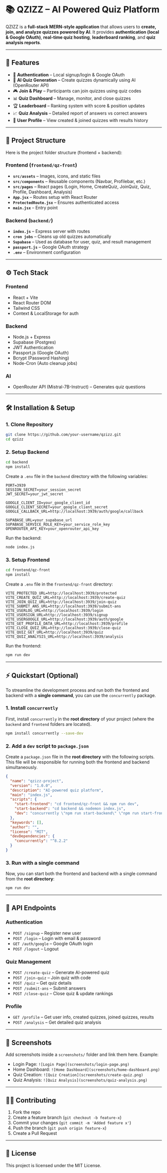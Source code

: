 # 📚 QZIZZ – AI Powered Quiz Platform

QZIZZ is a **full-stack MERN-style application** that allows users to **create, join, and analyze quizzes powered by AI**.
It provides **authentication (local & Google OAuth)**, **real-time quiz hosting**, **leaderboard ranking**, and **quiz analysis reports**.

-----

## 🚀 Features

  * 🔐 **Authentication** – Local signup/login & Google OAuth
  * 📝 **AI Quiz Generation** – Create quizzes dynamically using AI (OpenRouter API)
  * 🎮 **Join & Play** – Participants can join quizzes using quiz codes
  * 📊 **Quiz Dashboard** – Manage, monitor, and close quizzes
  * 🏆 **Leaderboard** – Ranking system with score & position updates
  * 📈 **Quiz Analysis** – Detailed report of answers vs correct answers
  * 👤 **User Profile** – View created & joined quizzes with results history

-----

## 📂 Project Structure

Here is the project folder structure (frontend + backend):

### **Frontend (`frontend/qz-front`)**

  * **`src/assets`** – Images, icons, and static files
  * **`src/components`** – Reusable components (Navbar, Profilebar, etc.)
  * **`src/pages`** – React pages (Login, Home, CreateQuiz, JoinQuiz, Quiz, Profile, Dashboard, Analysis)
  * **`App.jsx`** – Routes setup with React Router
  * **`ProtectedRoute.jsx`** – Ensures authenticated access
  * **`main.jsx`** – Entry point

### **Backend (`backend/`)**

  * **`index.js`** – Express server with routes
  * **`cron jobs`** – Cleans up old quizzes automatically
  * **`Supabase`** – Used as database for user, quiz, and result management
  * **`passport.js`** – Google OAuth strategy
  * **`.env`** – Environment configuration

-----

## ⚙️ Tech Stack

### **Frontend**

  * React + Vite
  * React Router DOM
  * Tailwind CSS
  * Context & LocalStorage for auth

### **Backend**

  * Node.js + Express
  * Supabase (Postgres)
  * JWT Authentication
  * Passport.js (Google OAuth)
  * Bcrypt (Password Hashing)
  * Node-Cron (Auto cleanup jobs)

### **AI**

  * OpenRouter API (Mistral-7B-Instruct) – Generates quiz questions

-----

## 🛠️ Installation & Setup

### 1\. Clone Repository

```bash
git clone https://github.com/your-username/qzizz.git
cd qzizz
```

### 2\. Setup Backend

```bash
cd backend
npm install
```

Create a `.env` file in the `backend` directory with the following variables:

```
PORT=3939
SESSION_SECRET=your_session_secret
JWT_SECRET=your_jwt_secret

GOOGLE_CLIENT_ID=your_google_client_id
GOOGLE_CLIENT_SECRET=your_google_client_secret
GOOGLE_CALLBACK_URL=http://localhost:3939/auth/google/callback

SUPABASE_URL=your_supabase_url
SUPABASE_SERVICE_ROLE_KEY=your_service_role_key
OPENROUTER_API_KEY=your_openrouter_api_key
```

Run the backend:

```bash
node index.js
```

### 3\. Setup Frontend

```bash
cd frontend/qz-front
npm install
```

Create a `.env` file in the `frontend/qz-front` directory:

```
VITE_PROTECTED_URL=http://localhost:3939/protected
VITE_CREATE_QUIZ_URL=http://localhost:3939/create-quiz
VITE_JOIN_QUIZ_URL=http://localhost:3939/join-quiz
VITE_SUBMIT_ANS_URL=http://localhost:3939/submit-ans
VITE_USERLOG_URL=http://localhost:3939/login
VITE_USERSIGN_URL=http://localhost:3939/signup
VITE_USERGOOGLE_URL=http://localhost:3939/auth/google
VITE_GET_PROFILE_DATA_URL=http://localhost:3939/profile
VITE_CLOSE_QUIZ_URL=http://localhost:3939/close-quiz
VITE_QUIZ_GET_URL=http://localhost:3939/quiz
VITE_QUIZ_ANALYSIS_URL=http://localhost:3939/analysis
```

Run the frontend:

```bash
npm run dev
```

-----

## ⚡ Quickstart (Optional)

To streamline the development process and run both the frontend and backend with a **single command**, you can use the `concurrently` package.

### 1\. Install `concurrently`

First, install `concurrently` in the **root directory** of your project (where the `backend` and `frontend` folders are located).

```bash
npm install concurrently --save-dev
```

### 2\. Add a `dev` script to `package.json`

Create a `package.json` file in the **root directory** with the following scripts. This file will be responsible for running both the frontend and backend simultaneously.

```json
{
  "name": "qzizz-project",
  "version": "1.0.0",
  "description": "AI-powered quiz platform",
  "main": "index.js",
  "scripts": {
    "start-frontend": "cd frontend/qz-front && npm run dev",
    "start-backend": "cd backend && nodemon index.js",
    "dev": "concurrently \"npm run start-backend\" \"npm run start-frontend\""
  },
  "keywords": [],
  "author": "",
  "license": "MIT",
  "devDependencies": {
    "concurrently": "^8.2.2"
  }
}
```

### 3\. Run with a single command

Now, you can start both the frontend and backend with a single command from the **root directory**:

```bash
npm run dev
```

-----

## 🔑 API Endpoints

### Authentication

  * `POST /signup` – Register new user
  * `POST /login` – Login with email & password
  * `GET /auth/google` – Google OAuth login
  * `POST /logout` – Logout

### Quiz Management

  * `POST /create-quiz` – Generate AI-powered quiz
  * `POST /join-quiz` – Join quiz with code
  * `POST /quiz` – Get quiz details
  * `POST /submit-ans` – Submit answers
  * `POST /close-quiz` – Close quiz & update rankings

### Profile

  * `GET /profile` – Get user info, created quizzes, joined quizzes, results
  * `POST /analysis` – Get detailed quiz analysis

-----

## 📸 Screenshots

Add screenshots inside a `screenshots/` folder and link them here. Example:

  * Login Page: `![Login Page](screenshots/login-page.png)`
  * Home Dashboard: `![Home Dashboard](screenshots/home-dashboard.png)`
  * Quiz Creation: `![Quiz Creation](screenshots/create-quiz.png)`
  * Quiz Analysis: `![Quiz Analysis](screenshots/quiz-analysis.png)`

-----

## 👨‍💻 Contributing

1.  Fork the repo
2.  Create a feature branch (`git checkout -b feature-x`)
3.  Commit your changes (`git commit -m 'Added feature x'`)
4.  Push the branch (`git push origin feature-x`)
5.  Create a Pull Request

-----

## 📜 License

This project is licensed under the MIT License.